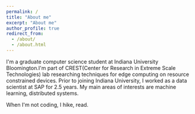 ```yaml
---
permalink: /
title: "About me"
excerpt: "About me"
author_profile: true
redirect_from: 
  - /about/
  - /about.html
---
```

I'm a graduate computer science student at Indiana University Bloomington.I'm part of CREST(Center for Research in Extreme Scale Technologies) lab researching techniques for edge computing on resource constrained devices. Prior to joining Indiana University, I worked as a data scientist at SAP for 2.5 years. My main areas of interests are machine learning, distributed systems.

When I'm not coding, I hike, read.